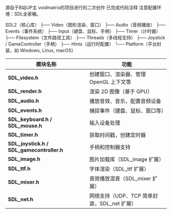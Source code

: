 源自于B站UP主 voidmatrix的项目进行的二次创作
已完成代码注释 注意配置环境：SDL全家桶。

SDL2（核心库）
├── Video（图形渲染、窗口）
├── Audio（音频播放）
├── Events（事件系统）
├── Input（键盘、鼠标、手柄）
├── Timer（计时器）
├── Filesystem（文件路径工具）
├── Threads（多线程支持）
├── Joystick / GameController（手柄）
├── Hints（运行时配置）
└── Platform（平台封装，如 Windows, Linux, macOS）

| 模块名称                                        | 功能                             |
| ------------------------------------------- | ------------------------------ |
| **SDL\_video.h**                            | 创建窗口、渲染器、管理 OpenGL 上下文等        |
| **SDL\_render.h**                           | 渲染 2D 图像（基于 GPU）               |
| **SDL\_audio.h**                            | 播放音效、音乐，配置音频设备                 |
| **SDL\_events.h**                           | 捕捉事件（键盘、鼠标、窗口等）                |
| **SDL\_keyboard.h / SDL\_mouse.h**          | 输入设备处理                         |
| **SDL\_timer.h**                            | 获取时间戳，创建定时器                    |
| **SDL\_joystick.h / SDL\_gamecontroller.h** | 手柄和控制器支持                       |
| **SDL\_image.h**                            | 图片加载库（SDL\_image 扩展）           |
| **SDL\_ttf.h**                              | 字体渲染（SDL\_ttf 扩展）              |
| **SDL\_mixer.h**                            | 音效播放混音（SDL\_mixer 扩展）          |
| **SDL\_net.h**                              | 网络支持（UDP、TCP 简单封装，SDL\_net 扩展） |
